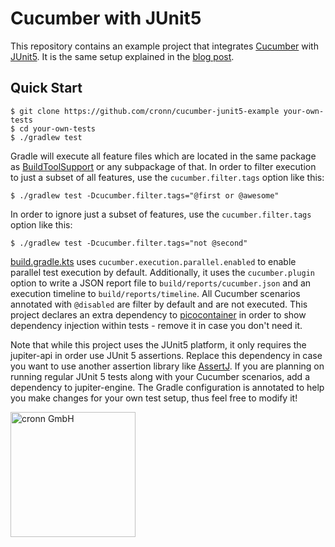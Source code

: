 # Cucumber with JUnit5

This repository contains an example project that integrates [Cucumber](https://cucumber.io/) with [JUnit5](https://junit.org/junit5/). It is the same setup explained in the [blog post](https://www.blog.cronn.de/en/testing/2020/08/17/cucumber-junit5.html).

## Quick Start

```shell
$ git clone https://github.com/cronn/cucumber-junit5-example your-own-tests
$ cd your-own-tests
$ ./gradlew test
```

Gradle will execute all feature files which are located in the same package as [BuildToolSupport](https://github.com/cronn/cucumber-junit5-example/blob/main/src/test/java/com/example/BuildToolSupport.java) or any subpackage of that. In order to filter execution to just a subset of all features, use the `cucumber.filter.tags` option like this:

```shell script
$ ./gradlew test -Dcucumber.filter.tags="@first or @awesome"
```

In order to ignore just a subset of features, use the `cucumber.filter.tags` option like this:

```shell script
$ ./gradlew test -Dcucumber.filter.tags="not @second"
```

[build.gradle.kts](https://github.com/cronn/cucumber-junit5-example/blob/main/build.gradle.kts#L36) uses `cucumber.execution.parallel.enabled` to enable parallel test execution by default. Additionally, it uses the `cucumber.plugin` option to write a JSON report file to `build/reports/cucumber.json` and an execution timeline to `build/reports/timeline`. All Cucumber scenarios annotated with `@disabled` are filter by default and are not executed. This project declares an extra dependency to [picocontainer](http://picocontainer.com/) in order to show dependency injection within tests - remove it in case you don't need it.

Note that while this project uses the JUnit5 platform, it only requires the jupiter-api in order use JUnit 5 assertions. Replace this dependency in case you want to use another assertion library like [AssertJ](https://assertj.github.io/doc/). If you are planning on running regular JUnit 5 tests along with your Cucumber scenarios, add a dependency to jupiter-engine. The Gradle configuration is annotated to help you make changes for your own test setup, thus feel free to modify it!

[<img src="https://www.cronn.de/img/logo_name_rgb_1200x630.png" alt="cronn GmbH" width="200"/>](https://www.cronn.de/)
